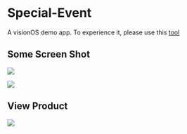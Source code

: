 # Special-Event
A visionOS demo app. To experience it, please use this [tool](https://github.com/XRealityZone/XRApps)

## Some Screen Shot
![](https://user-images.githubusercontent.com/40309966/278974160-6e6f5f06-7113-4bb7-b9f0-32bffe451a62.png)

![](https://user-images.githubusercontent.com/40309966/278974017-a2b16ff4-44d6-4903-b75b-0c6bfe76142e.png)

## View Product
![](https://user-images.githubusercontent.com/40309966/278974210-b07a0730-6a58-411f-9686-f82ca413b51d.gif)
